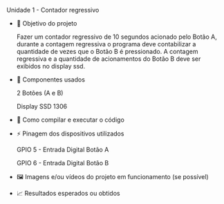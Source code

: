 Unidade 1 - Contador regressivo



- 🎯 Objetivo do projeto

  Fazer um contador regressivo de 10 segundos acionado pelo Botão A, durante a contagem regressiva o programa deve contabilizar a quantidade de vezes que o Botão B é pressionado. A contagem regressiva e a quantidade de acionamentos do Botão B deve ser exibidos no display ssd.

  

- 🔧 Componentes usados

  2 Botões (A e B)

  Display SSD 1306

  

- 💾 Como compilar e executar o código
  

  

  

- ⚡ Pinagem dos dispositivos utilizados

  GPIO 5 - Entrada Digital Botão A

  GPIO 6 - Entrada Digital Botão B

  

- 🖼️ Imagens e/ou vídeos do projeto em funcionamento (se possível)

  

- 📈 Resultados esperados ou obtidos